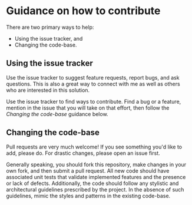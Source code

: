 # Guidance on how to contribute

There are two primary ways to help:

-   Using the issue tracker, and
-   Changing the code-base.

## Using the issue tracker

Use the issue tracker to suggest feature requests, report bugs, and ask questions.
This is also a great way to connect with me as well as others who are interested in this solution.

Use the issue tracker to find ways to contribute. Find a bug or a feature, mention in
the issue that you will take on that effort, then follow the _Changing the code-base_
guidance below.

## Changing the code-base

Pull requests are very much welcome! If you see something you'd like to add, please do. For drastic changes, please open an issue first.

Generally speaking, you should fork this repository, make changes in your
own fork, and then submit a pull request. All new code should have associated
unit tests that validate implemented features and the presence or lack of defects.
Additionally, the code should follow any stylistic and architectural guidelines
prescribed by the project. In the absence of such guidelines, mimic the styles
and patterns in the existing code-base.

<!-- ## Browser support

We configure our build chain tools
(typically [Autoprefixer](https://github.com/postcss/autoprefixer)
and [Babel](https://babeljs.io))
to support a reasonable set of backward compatibility with older browsers.

Please read up on
[our current browser support guidance](https://github.com/cfpb/development/blob/main/guides/browser-support.md)
and follow it when contributing to this project. -->
